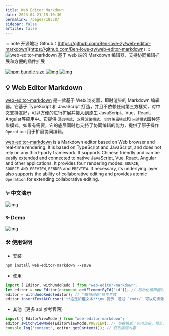 ```yaml
---
title: Web Editor Markdown
date: 2023-04-21 15:10:30
permalink: /pages/10338/
sidebar: false
article: false
---
```

::: note 开源地址
Github：[https://github.com/Ben-love-zy/web-editor-markdown](https://github.com/Ben-love-zy/web-editor-markdown)
::: 
![web-editor-markdown](/img/open/10338/91b735abf6ba1fbde8264a8805ba64b3.jpeg)
基于 web 端的 Markdown 编辑器，支持协同编辑扩展和方便的插件扩展

[![npm bundle size](https://img.shields.io/bundlephobia/minzip/web-editor-markdown?style=flat-square&color=blueviolet)](https://www.npmjs.com/package/web-editor-markdown) [![img](https://img.shields.io/npm/v/web-editor-markdown.svg?style=flat-square)](https://www.npmjs.com/package/web-editor-markdown) [![img](https://img.shields.io/npm/dt/web-editor-markdown.svg?style=flat-square&color=97ca00)](https://www.npmjs.com/package/web-editor-markdown)

## 💡 Web Editor Markdown

[web-editor-markdown](https://github.com/Ben-love-zy/web-editor-markdown.git) 是一款基于 Web 浏览器，即时渲染的 Markdown 编辑器。它基于 TypeScript 和 JavaScript 打造，并且不依赖任何第三方框架，对中文支持友好，可以方便的进行扩展并接入到原生 JavaScript、Vue、React、Angular等应用中。它提供 `源码模式`、`双屏渲染模式`、`实时编辑模式`和 `只读模式`四种渲染模式。如果有需要，它的底层同时也支持了协同编辑的能力，提供了原子操作 `Operation` 用于扩展协同编辑。

[web-editor-markdown](https://github.com/Ben-love-zy/web-editor-markdown.git) is a Markdown editor based on Web browser and real-time rendering. It is based on TypeScript and JavaScript, and does not rely on any third-party framework. It supports Chinese friendly and can be easily extended and connected to native JavaScript, Vue, React, Angular and other applications. It provides four rendering modes: `SOURCE`, `SOURCE_AND_PREVIEW`, `RENDER` and `PREVIEW`. If necessary, its underlying layer also supports the ability of collaborative editing and provides atomic `Operation` for extending collaborative editing.

### ✨ 中文演示

![img](https://gitee.com/zengyong2020/web-editor-markdown/raw/master/demo-zh.gif)

### ✨ Demo

![img](https://gitee.com/zengyong2020/web-editor-markdown/raw/master/demo-en.gif)

### 🛠️ 使用说明

- 安装

```shell
npm install web-editor-markdown --save
```

- 使用

```ts
import { Editor, withUndoRedo } from "web-editor-markdown";
let editor = new Editor(document.getElementById('id')); // 初始化编辑器对象
editor = withUndoRedo(editor); // “撤销回退”插件生效
editor.insertTextAtCursor('**这是加粗文本**\n> 提示：通过 `cmd+/` 可以切换源码模式哦'); // 插入 markdown 内容
```

- 其他（更多 api 参考官网）

```ts
import { EditorViewMode } from "web-editor-markdown";
editor.switchViewMode(EditorViewMode.PREVIEW); // 切换模式：实时渲染、预览、源码、双屏模式，或者通过 cmd+/ 切换源码模式和实时渲染模式
console.log('content', editor.getContent()); // 获取编辑内容
```


